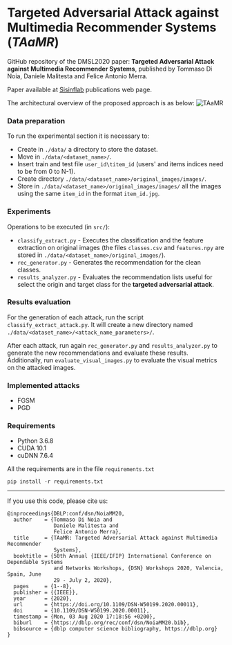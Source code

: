 # Targeted Adversarial Attack against Multimedia Recommender Systems (***TAaMR***)

GitHub repository of the DMSL2020 paper: **Targeted Adversarial Attack against Multimedia Recommender Systems**, published by Tommaso Di Noia, Daniele Malitesta and Felice Antonio Merra.

Paper available at [Sisinflab](http://sisinflab.poliba.it/publications/2020/DMM20/) publications web page.

The architectural overview of the proposed approach is as below:
![***TAaMR***](https://github.com/sisinflab/TAaMR/blob/master/Overview.png)


### Data preparation
To run the experimental section it is necessary to:
* Create in ```./data/``` a directory to store the dataset.
* Move in ```./data/<dataset_name>/```.
* Insert train and test file ```user_id\titem_id``` (users' and items indices need to be from 0 to N-1).
* Create directory ```./data/<dataset_name>/original_images/images/```.
* Store in ```./data/<dataset_name>/original_images/images/``` all the images using the same ```item_id``` in the format ```item_id.jpg```.

### Experiments
Operations to be executed (in ```src/```):
* ```classify_extract.py``` - Executes the classification and the feature extraction on original images (the files ```classes.csv``` and ```features.npy``` are stored in ```./data/<dataset_name>/original_images/```).
* ```rec_generator.py``` - Generates the recommendation for the clean classes.
* ```results_analyzer.py``` - Evaluates the recommendation lists useful for select the origin and target class for the **targeted adversarial attack**.

### Results evaluation
For the generation of each attack, run the script ```classify_extract_attack.py```. It will create a new directory named ```./data/<dataset_name>/<attack_name_parameters>/```.

After each attack, run again ```rec_generator.py``` and ```results_analyzer.py``` to generate the new recommendations and evaluate these results. Additionally, run ```evaluate_visual_images.py``` to evaluate the visual metrics on the attacked images. 

### Implemented attacks
* FGSM 
* PGD


### Requirements

* Python 3.6.8
* CUDA 10.1
* cuDNN 7.6.4

All the requirements are in the file ```requirements.txt```

```
pip install -r requirements.txt
```
***

If you use this code, please cite us:

```
@inproceedings{DBLP:conf/dsn/NoiaMM20,
  author    = {Tommaso Di Noia and
               Daniele Malitesta and
               Felice Antonio Merra},
  title     = {TAaMR: Targeted Adversarial Attack against Multimedia Recommender
               Systems},
  booktitle = {50th Annual {IEEE/IFIP} International Conference on Dependable Systems
               and Networks Workshops, {DSN} Workshops 2020, Valencia, Spain, June
               29 - July 2, 2020},
  pages     = {1--8},
  publisher = {{IEEE}},
  year      = {2020},
  url       = {https://doi.org/10.1109/DSN-W50199.2020.00011},
  doi       = {10.1109/DSN-W50199.2020.00011},
  timestamp = {Mon, 03 Aug 2020 17:18:56 +0200},
  biburl    = {https://dblp.org/rec/conf/dsn/NoiaMM20.bib},
  bibsource = {dblp computer science bibliography, https://dblp.org}
}
```
